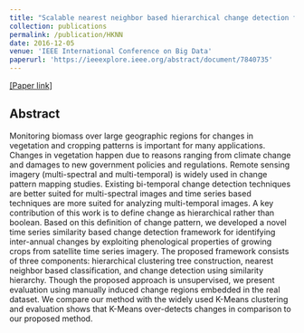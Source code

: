 ```yaml
---
title: "Scalable nearest neighbor based hierarchical change detection framework for crop monitoring"
collection: publications
permalink: /publication/HKNN
date: 2016-12-05
venue: 'IEEE International Conference on Big Data'
paperurl: 'https://ieeexplore.ieee.org/abstract/document/7840735'
---
```


[[Paper link]](https://ieeexplore.ieee.org/abstract/document/7840735)

## Abstract

Monitoring biomass over large geographic regions for changes in vegetation and cropping patterns is important for many applications. Changes in vegetation happen due to reasons ranging from climate change and damages to new government policies and regulations. Remote sensing imagery (multi-spectral and multi-temporal) is widely used in change pattern mapping studies. Existing bi-temporal change detection techniques are better suited for multi-spectral images and time series based techniques are more suited for analyzing multi-temporal images. A key contribution of this work is to define change as hierarchical rather than boolean. Based on this definition of change pattern, we developed a novel time series similarity based change detection framework for identifying inter-annual changes by exploiting phenological properties of growing crops from satellite time series imagery. The proposed framework consists of three components: hierarchical clustering tree construction, nearest neighbor based classification, and change detection using similarity hierarchy. Though the proposed approach is unsupervised, we present evaluation using manually induced change regions embedded in the real dataset. We compare our method with the widely used K-Means clustering and evaluation shows that K-Means over-detects changes in comparison to our proposed method.
